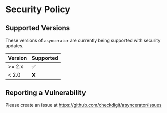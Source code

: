 # Security Policy

## Supported Versions

These versions of `asyncerator` are currently being supported with security updates.

| Version | Supported          |
| ------- | ------------------ |
| \>= 2.x | :white_check_mark: |
| \< 2.0  | :x:                |

## Reporting a Vulnerability

Please create an issue at https://github.com/checkdigit/asyncerator/issues

